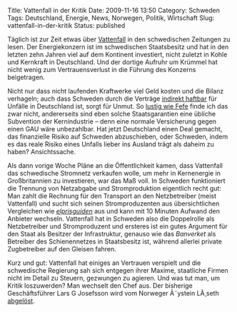Title: Vattenfall in der Kritik
Date: 2009-11-16 13:50
Category: Schweden
Tags: Deutschland, Energie, News, Norwegen, Politik, Wirtschaft
Slug: vattenfall-in-der-kritik
Status: published

Täglich ist zur Zeit etwas über
[Vattenfall](http://de.wikipedia.org/wiki/Vattenfall) in den
schwedischen Zeitungen zu lesen. Der Energiekonzern ist im schwedischen
Staatsbesitz und hat in den letzten zehn Jahren viel auf dem Kontinent
investiert, nicht zuletzt in Kohle und Kernkraft in Deutschland. Und der
dortige Aufruhr um Krümmel hat nicht wenig zum Vertrauensverlust in die
Führung des Konzerns beigetragen.

Nicht nur dass nicht laufenden Kraftwerke viel Geld kosten und die
Bilanz verhageln; auch dass Schweden durch die Verträge [indirekt
haftbar](http://www.spiegel.de/wirtschaft/unternehmen/0,1518,661160,00.html)
für Unfälle in Deutschland ist, sorgt für Unmut. So [lustig wie
Fefe](http://blog.fefe.de/?ts=b4007a88&css) finde ich das zwar nicht,
andererseits sind eben solche Staatsgarantien eine übliche Subvention
der Kernindustrie – denn eine normale Versicherung gegen einen GAU wäre
unbezahlbar. Hat jetzt Deutschland einen Deal gemacht, das finanzielle
Risiko auf Schweden abzuschieben, oder Schweden, indem es das reale
Risiko eines Unfalls lieber ins Ausland trägt als daheim zu haben?
Ansichtssache.

Als dann vorige Woche Pläne an die Öffentlichkeit kamen, dass Vattenfall
das schwedische Stromnetz verkaufen wolle, um mehr in Kernenergie in
Großbritannien zu investieren, war das Maß voll. In Schweden
funktioniert die Trennung von Netzabgabe und Stromproduktion eigentlich
recht gut: Man zahlt die Rechnung für den Transport an den Netzbetreiber
(meist Vattenfall) und sucht sich seinen Stromproduzenten aus
übersichtlichen Vergleichen wie
[*elprisguiden*](http://www.elprisguiden.se/) aus und kann mit 10
Minuten Aufwand den Anbieter wechseln. Vattenfall hat in Schweden also
die Doppelrolle als Netzbetreiber und Stromproduzent und ersteres ist
ein gutes Argument für den Staat als Besitzer der Infrastruktur, genauso
wie das *Banverket* als Betreiber des Schienennetzes in Staatsbesitz
ist, während allerlei private Zugbetreiber auf den Gleisen fahren.

Kurz und gut: Vattenfall hat einiges an Vertrauen verspielt und die
schwedische Regierung sah sich entgegen ihrer Maxime, staatliche Firmen
nicht im Detail zu Steuern, gezwungen zu agieren. Und was tut man, um
Kritik loszuwerden? Man wechselt den Chef aus. Der bisherige
Geschäftsführer Lars G Josefsson wird vom Norweger Ã˜ystein LÃ¸seth
[abgelöst](http://www.dn.se/ekonomi/darfor-blev-loseth-vd-1.995192).

